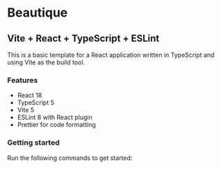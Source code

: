 # Beautique

## Vite + React + TypeScript + ESLint

This is a basic template for a React application written in TypeScript and using Vite as the build tool.

### Features

- React 18
- TypeScript 5
- Vite 5
- ESLint 8 with React plugin
- Prettier for code formatting

### Getting started

Run the following commands to get started:
